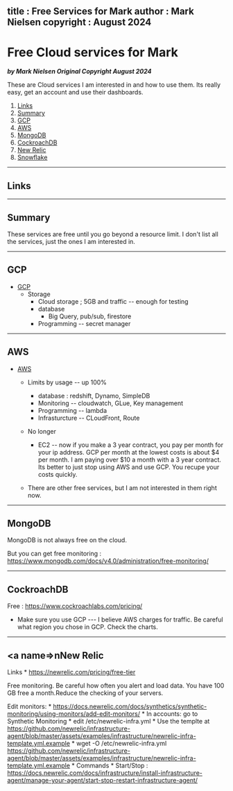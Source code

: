 
title : Free Services for Mark
author : Mark Nielsen
copyright : August 2024
---


Free Cloud services for Mark
==============================

_**by Mark Nielsen
Original Copyright August 2024**_


These are Cloud services I am interested in and how to use them. Its really easy, get an account and use their dashboards.

1. [Links](#links)
2. [Summary](#s)
3. [GCP](#g)
4. [AWS](#a)
5. [MongoDB](#m)
6. [CockroachDB](#c)
7. [New Relic](n)
8. [Snowflake](#s)

* * *
<a name=Links></a>Links
-----


* * *
<a name=s></a>Summary
-----

These services are free until you go beyond a resource limit. I don't list all the services, just the ones I am interested in. 


* * *
<a name=g></a>GCP
-----

* [GCP](https://cloud.google.com/free)
   * Storage
       * Cloud storage ; 5GB and traffic -- enough for testing
       * database
          * Big Query, pub/sub, firestore
       * Programming -- secret manager


* * *
<a name=a></a>AWS
-----

* [AWS](https://aws.amazon.com/free/?all-free-tier.sort-by=item.additionalFields.SortRank&all-free-tier.sort-order=asc&awsf.Free%20Tier%20Types=tier%23always-free&awsf.Free%20Tier%20Categories=*all)
   * Limits by usage  -- up 100%
       * database : redshift, Dynamo, SimpleDB
       * Monitoring -- cloudwatch, GLue, Key management
       * Programming -- lambda
       * Infrasturcture -- CLoudFront, Route

   * No longer
      * EC2 -- now if you make a 3 year contract, you pay per month for your ip address. GCP per month at the lowest costs is about $4 per month.
      I am paying over $10 a month with a 3 year contract. Its better to just stop using AWS and use GCP. You recupe your costs quickly.
   * There are other free services, but I am not interested in them right now.



* * *
<a name=m></a>MongoDB
-----
MongoDB is not always free on the cloud.

But you can get free monitoring : https://www.mongodb.com/docs/v4.0/administration/free-monitoring/

* * *
<a name=c></a>CockroachDB
-----

Free : https://www.cockroachlabs.com/pricing/

* Make sure you use GCP --- I believe AWS charges for traffic. Be careful what region you chose in GCP. Check the charts. 


* * *
<a name=>n</a>New Relic
-----
Links
    * https://newrelic.com/pricing/free-tier

Free monitoring. Be careful how often you alert and load data. You have 100 GB free a month.Reduce the checking of your servers.

Edit monitors:
    * https://docs.newrelic.com/docs/synthetics/synthetic-monitoring/using-monitors/add-edit-monitors/
    * In accounts: go to Synthetic Monitoring
        * edit /etc/newrelic-infra.yml
	* Use the templte at https://github.com/newrelic/infrastructure-agent/blob/master/assets/examples/infrastructure/newrelic-infra-template.yml.example
	    * wget -O /etc/newrelic-infra.yml https://github.com/newrelic/infrastructure-agent/blob/master/assets/examples/infrastructure/newrelic-infra-template.yml.example
    * Commands
        * Start/Stop : https://docs.newrelic.com/docs/infrastructure/install-infrastructure-agent/manage-your-agent/start-stop-restart-infrastructure-agent/
    


